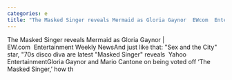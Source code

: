 ```yaml
---
categories: e
title: "The Masked Singer reveals Mermaid as Gloria Gaynor  EWcom  Entertainment Weekly News"
---
```

The Masked Singer reveals Mermaid as Gloria Gaynor | EW.com&nbsp;&nbsp;Entertainment Weekly NewsAnd just like that: "Sex and the City" star, "70s disco diva are latest "Masked Singer" reveals&nbsp;&nbsp;Yahoo EntertainmentGloria Gaynor and Mario Cantone on being voted off ‘The Masked Singer,’ how th